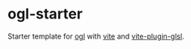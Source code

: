 # ogl-starter

Starter template for [ogl](https://github.com/oframe/ogl) with [vite](https://vitejs.dev/) and [vite-plugin-glsl](https://www.npmjs.com/package/vite-plugin-glsl).
